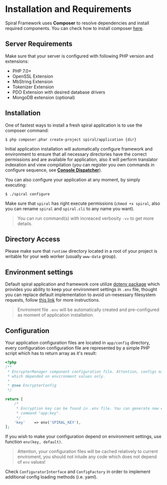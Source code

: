 # Installation and Requirements
Spiral Framework uses **Composer** to resolve dependencies and install required components. You can check how to install composer [here](https://getcomposer.org/download/).

## Server Requirements
Make sure that your server is configured with following PHP version and extensions:
* PHP 7.0+
* OpenSSL Extension
* MbString Extension
* Tokenizer Extension
* PDO Extension with desired database drivers
* MongoDB extension (optional)

## Installation
One of fastest ways to install a fresh spiral application is to use the composer command:

```
$ php composer.phar create-project spiral/application {dir}
```

Initial application installation will automatically configure framework and environment to ensure that all necessary directories have the correct permissions and are available for application, also it will perform translator indexation and view compilation (you can register you own commands in configure sequence, see [**Console Dispatcher**](/v1.0.0/console/overview.md)).

You can also configure your application at any moment, by simply executing:

```
$ ./spiral configure
```

Make sure that `spiral` has right execute permissions (`chmod +x spiral`, also you can rename `spiral` and `spiral.cli` to any name you want).

> You can run command(s) with increaced verbosity `-vv` to get more details.

## Directory Access
Please make sure that `runtime` directory located in a root of your project is writable for your web worker (usually `www-data` group).

## Environment settings
Default spiral application and framework core utilize [dotenv package](https://github.com/vlucas/phpdotenv) which provides you ability to keep your environment settings in `.env` file, thought you can replace default implementation to avoid un-nesessary filesystem requests, follow [this link](/v1.0.0/application/environment.md) for more instructions.

> Enviroment file `.env` will be automatically created and pre-configured as moment of application installation.

## Configuration
Your application configuration files are located in `app/config` directory, every configuration configuration file are represented by a simple PHP script which has to return array as it's result:

```php
<?php
/**
 * EncrypterManager component configuration file. Attention, configs might include runtime code
 * which depended on environment values only.
 *
 * @see EncrypterConfig
 */

return [
    /*
     * Encryption key can be found in .env file. You can generate new encryption key via console
     * command "app:key".
     */
    'key'    => env('SPIRAL_KEY'),
];
```

If you wish to make your configuration depend on environment settings, use function `env(key, default)`.

> Attention, your configuration files will be cached relatively to current enviroment, you should not inlude any code which does not depend of `env` values!

Check `ConfiguratorInterface` and `ConfigFactory` in order to implement additional config loading methods (i.e. yaml).
